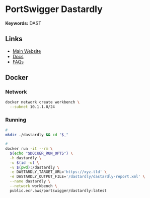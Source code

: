 # PortSwigger Dastardly

<!--
https://github.com/PortSwigger/dastardly-github-action
https://github.com/cds-snc/scan-files/blob/main/.github/workflows/dast_vulnerability_scan.yml
-->

**Keywords:** DAST

## Links

- [Main Website](https://portswigger.net/burp/dastardly)
- [Docs](https://portswigger.net/burp/documentation/dastardly)
- [FAQs](https://portswigger.net/burp/documentation/dastardly/faqs)

## Docker

### Network

```sh
docker network create workbench \
  --subnet 10.1.1.0/24
```

### Running

```sh
#
mkdir ./dastardly && cd "$_"

#
docker run -it --rm \
  $(echo "$DOCKER_RUN_OPTS") \
  -h dastardly \
  -u $(id -u) \
  -v $(pwd):/dastardly \
  -e DASTARDLY_TARGET_URL='https://xyz.tld' \
  -e DASTARDLY_OUTPUT_FILE='/dastardly/dastardly-report.xml' \
  --name dastardly \
  --network workbench \
  public.ecr.aws/portswigger/dastardly:latest
```
